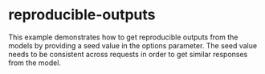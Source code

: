 # reproducible-outputs

This example demonstrates how to get reproducible outputs from the models by providing a seed value in the options parameter.
The seed value needs to be consistent across requests in order to get similar responses from the model.